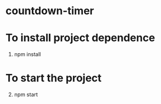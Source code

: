 # countdown-timer
# To install project dependence
1. npm install
# To start the project 
2. npm start